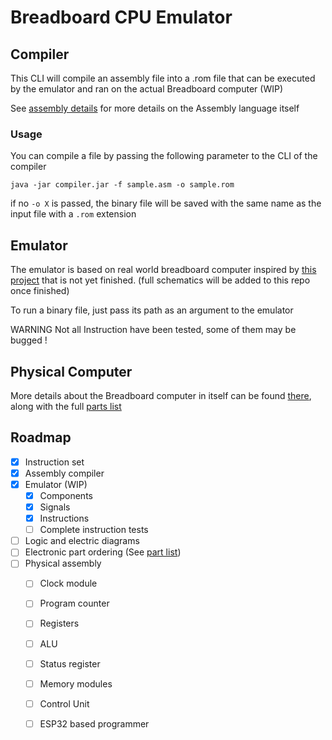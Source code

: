 # Breadboard CPU Emulator

## Compiler

This CLI will compile an assembly file into a .rom file that can be executed by the emulator and ran on the actual Breadboard computer (WIP)

See [assembly details](/assembly.md) for more details on the Assembly language itself

### Usage
You can compile a file by passing the following parameter to the CLI of the compiler
```
java -jar compiler.jar -f sample.asm -o sample.rom
```
if no ``-o X`` is passed, the binary file will be saved with the same name as the input file with a ``.rom`` extension

## Emulator
The emulator is based on real world breadboard computer inspired by [this project](https://eater.net/8bit) that is not yet finished.
(full schematics will be added to this repo once finished)

To run a binary file, just pass its path as an argument to the emulator

WARNING Not all Instruction have been tested, some of them may be bugged !

## Physical Computer
More details about the Breadboard computer in itself can be found [there](docs/modules.md), along with the full [parts list](docs/parts_list.md)

## Roadmap
* [x] Instruction set
* [x] Assembly compiler
* [x] Emulator (WIP)
  * [x] Components
  * [x] Signals
  * [x] Instructions
  * [ ] Complete instruction tests
* [ ] Logic and electric diagrams
* [ ] Electronic part ordering (See [part list](/parts_list.md))
* [ ] Physical assembly
  * [ ] Clock module
  * [ ] Program counter
  * [ ] Registers
  * [ ] ALU
  * [ ] Status register
  * [ ] Memory modules
  * [ ] Control Unit
  * [ ] ESP32 based programmer

